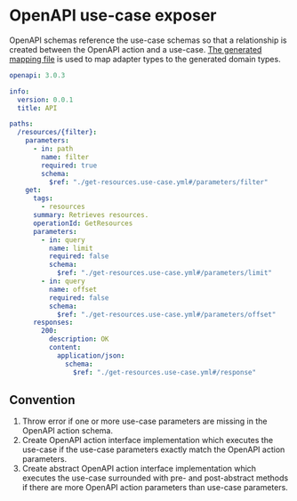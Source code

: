 # OpenAPI use-case exposer

OpenAPI schemas reference the use-case schemas so that a relationship is created between the OpenAPI action and a use-case. [The generated mapping file](../use-case-generator/README.md#mapping) is used to map adapter types to the generated domain types.

```yaml
openapi: 3.0.3

info:
  version: 0.0.1
  title: API

paths:
  /resources/{filter}:
    parameters:
      - in: path
        name: filter
        required: true
        schema:
          $ref: "./get-resources.use-case.yml#/parameters/filter"
    get:
      tags:
        - resources
      summary: Retrieves resources.
      operationId: GetResources
      parameters:
        - in: query
          name: limit
          required: false
          schema:
            $ref: "./get-resources.use-case.yml#/parameters/limit"
        - in: query
          name: offset
          required: false
          schema:
            $ref: "./get-resources.use-case.yml#/parameters/offset"
      responses:
        200:
          description: OK
          content:
            application/json:
              schema:
                $ref: "./get-resources.use-case.yml#/response"
```

## Convention

1. Throw error if one or more use-case parameters are missing in the OpenAPI action schema.
2. Create OpenAPI action interface implementation which executes the use-case if the use-case parameters exactly match the OpenAPI action parameters.
3. Create abstract OpenAPI action interface implementation which executes the use-case surrounded with pre- and post-abstract methods if there are more OpenAPI action parameters than use-case parameters.
